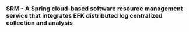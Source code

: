 ### SRM - A Spring cloud-based software resource management service that integrates EFK distributed log centralized collection and analysis